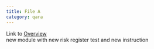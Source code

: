 ```yaml
---
title: File A
category: qara
---
```

Link to [Overview](../overview)  
new module with new risk register test and new instruction
